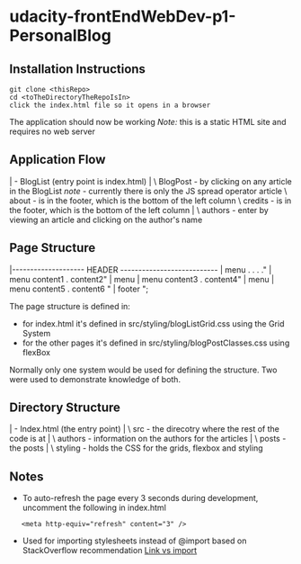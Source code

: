 # udacity-frontEndWebDev-p1-PersonalBlog

## Installation Instructions

```
git clone <thisRepo>
cd <toTheDirectoryTheRepoIsIn>
click the index.html file so it opens in a browser
```

The application should now be working
_Note:_ this is a static HTML site and requires no web server

## Application Flow

| - BlogList (entry point is index.html)
| \ BlogPost - by clicking on any article in the BlogList
_note_ - currently there is only the JS spread operator article
\ about - is in the footer, which is the bottom of the left column
\ credits - is in the footer, which is the bottom of the left column
| \ authors - enter by viewing an article and clicking on the author's name

## Page Structure

|-------------------- HEADER ---------------------------
| menu . . . ."
| menu content1 . content2"
| menu
| menu content3 . content4"
| menu
| menu content5 . content6 "
| footer ";

The page structure is defined in:

- for index.html it's defined in src/styling/blogListGrid.css using the Grid System
- for the other pages it's defined in src/styling/blogPostClasses.css using flexBox

Normally only one system would be used for defining the structure. Two were used to demonstrate knowledge of both.

## Directory Structure

| - Index.html (the entry point)
| \ src - the direcotry where the rest of the code is at
| \ authors - information on the authors for the articles
| \ posts - the posts
| \ styling - holds the CSS for the grids, flexbox and styling

## Notes

- To auto-refresh the page every 3 seconds during development, uncomment the following in index.html

```
   <meta http-equiv="refresh" content="3" />
```

- Used <link > for importing stylesheets instead of @import based on StackOverflow recommendation
  [Link vs import](https://stackoverflow.com/questions/10036977/best-way-to-include-css-why-use-import)
